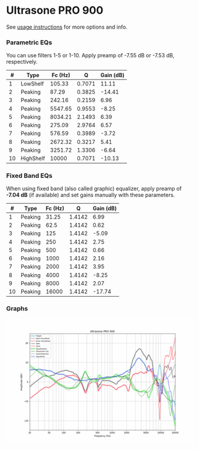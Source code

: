 # Ultrasone PRO 900
See [usage instructions](https://github.com/jaakkopasanen/AutoEq#usage) for more options and info.

### Parametric EQs
You can use filters 1-5 or 1-10. Apply preamp of -7.55 dB or -7.53 dB, respectively.

|   # | Type      |   Fc (Hz) |      Q |   Gain (dB) |
|-----|-----------|-----------|--------|-------------|
|   1 | LowShelf  |    105.33 | 0.7071 |       11.11 |
|   2 | Peaking   |     87.29 | 0.3825 |      -14.41 |
|   3 | Peaking   |    242.16 | 0.2159 |        6.96 |
|   4 | Peaking   |   5547.65 | 0.9553 |       -8.25 |
|   5 | Peaking   |   8034.21 | 2.1493 |        6.39 |
|   6 | Peaking   |    275.09 | 2.9764 |        6.57 |
|   7 | Peaking   |    576.59 | 0.3989 |       -3.72 |
|   8 | Peaking   |   2672.32 | 0.3217 |        5.41 |
|   9 | Peaking   |   3251.72 | 1.3306 |       -6.64 |
|  10 | HighShelf |  10000    | 0.7071 |      -10.13 |

### Fixed Band EQs
When using fixed band (also called graphic) equalizer, apply preamp of **-7.04 dB** (if available) and set gains manually with these parameters.

|   # | Type    |   Fc (Hz) |      Q |   Gain (dB) |
|-----|---------|-----------|--------|-------------|
|   1 | Peaking |     31.25 | 1.4142 |        6.99 |
|   2 | Peaking |     62.5  | 1.4142 |        0.62 |
|   3 | Peaking |    125    | 1.4142 |       -5.09 |
|   4 | Peaking |    250    | 1.4142 |        2.75 |
|   5 | Peaking |    500    | 1.4142 |        0.66 |
|   6 | Peaking |   1000    | 1.4142 |        2.16 |
|   7 | Peaking |   2000    | 1.4142 |        3.95 |
|   8 | Peaking |   4000    | 1.4142 |       -8.25 |
|   9 | Peaking |   8000    | 1.4142 |        2.07 |
|  10 | Peaking |  16000    | 1.4142 |      -17.74 |

### Graphs
![](./Ultrasone%20PRO%20900.png)
